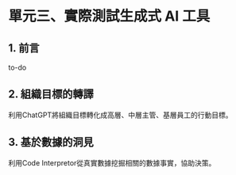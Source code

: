 # 單元三、實際測試生成式 AI 工具

## 1. 前言
to-do

## 2. 組織目標的轉譯
利用ChatGPT將組織目標轉化成高層、中層主管、基層員工的行動目標。

## 3. 基於數據的洞見
利用Code Interpretor從真實數據挖掘相關的數據事實，協助決策。